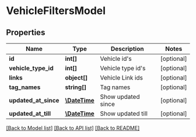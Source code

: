 # VehicleFiltersModel

## Properties
Name | Type | Description | Notes
------------ | ------------- | ------------- | -------------
**id** | **int[]** | Vehicle id&#39;s | [optional] 
**vehicle_type_id** | **int[]** | Vehicle type id&#39;s | [optional] 
**links** | **object[]** | Vehicle Link ids | [optional] 
**tag_names** | **string[]** | Tag names | [optional] 
**updated_at_since** | [**\DateTime**](\DateTime.md) | Show updated since | [optional] 
**updated_at_till** | [**\DateTime**](\DateTime.md) | Show updated till | [optional] 

[[Back to Model list]](../README.md#documentation-for-models) [[Back to API list]](../README.md#documentation-for-api-endpoints) [[Back to README]](../README.md)


